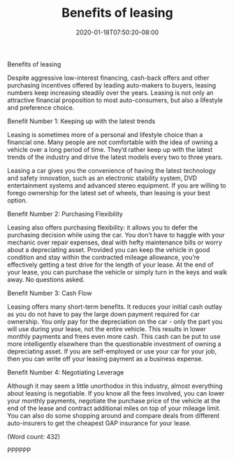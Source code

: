 ﻿---
title: "Benefits of leasing"
date: 2020-01-18T07:50:20-08:00
description: "Auto-Leasing Tips for Web Success"
featured_image: "/images/Auto-Leasing.jpg"
tags: ["Auto Leasing"]
---

Benefits of leasing

Despite aggressive low-interest financing, cash-back offers and other 
purchasing incentives offered by leading auto-makers to buyers, leasing 
numbers keep increasing steadily over the years. Leasing is not only an
attractive financial proposition to most auto-consumers, but also a 
lifestyle and preference choice. 

Benefit Number 1: Keeping up with the latest trends

Leasing is sometimes more of a personal and lifestyle choice than a 
financial one. Many people are not comfortable with the idea of owning a 
vehicle over a long period of time. They’d rather keep up with the latest 
trends of the industry and drive the latest models every two to three 
years. 

Leasing a car gives you the convenience of having the latest technology 
and safety innovation, such as an electronic stability system, DVD 
entertainment systems and advanced stereo equipment. If you are willing to 
forego ownership for the latest set of wheels, than leasing is your best 
option.

Benefit Number 2: Purchasing Flexibility

Leasing also offers purchasing flexibility: it allows you to defer the 
purchasing decision while using the car. You don’t have to haggle with your 
mechanic over repair expenses, deal with hefty maintenance bills or worry 
about a depreciating asset. Provided you can keep the vehicle in good 
condition and stay within the contracted mileage allowance, you’re 
effectively getting a test drive for the length of your lease. 
At the end of your lease, you can purchase the vehicle or simply turn in 
the keys and walk away. No questions asked.  

Benefit Number 3: Cash Flow

Leasing offers many short-term benefits. It reduces your initial cash 
outlay as you do not have to pay the large down payment required for car 
ownership. You only pay for the depreciation on the car - only the part you
will use during your lease, not the entire vehicle. This results in lower 
monthly payments and frees even more cash. This cash can be put to use more
intelligently elsewhere than the questionable investment of owning a 
depreciating asset. If you are self-employed or use your car for your job, 
then you can write off your leasing payment as a business expense. 

Benefit Number 4: Negotiating Leverage

Although it may seem a little unorthodox in this industry, almost 
everything about leasing is negotiable. If you know all the fees involved, 
you can lower your monthly payments, negotiate the purchase price of the 
vehicle at the end of the lease and contract additional miles on top of 
your mileage limit. You can also do some shopping around and compare deals 
from different auto-insurers to get the cheapest GAP insurance for your 
lease. 

(Word count: 432)

PPPPPP



